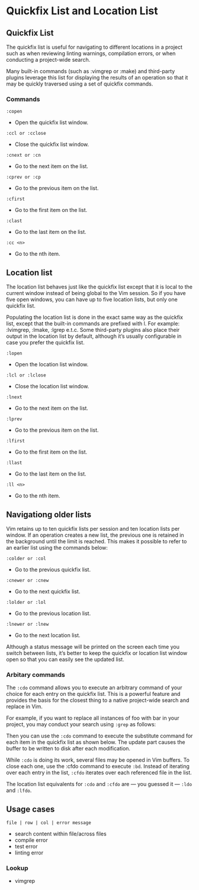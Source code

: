 # Quickfix List and Location List

## Quickfix List

The quickfix list is useful for navigating to different locations in a project such as when reviewing linting warnings, compilation errors, or when conducting a project-wide search.

Many built-in commands (such as :vimgrep or :make) and third-party plugins leverage this list for displaying the results of an operation so that it may be quickly traversed using a set of quickfix commands.

### Commands

`:copen`

- Open the quickfix list window.

`:ccl or :cclose`

- Close the quickfix list window.

`:cnext or :cn`

- Go to the next item on the list.

`:cprev or :cp`

- Go to the previous item on the list.

`:cfirst`

- Go to the first item on the list.

`:clast`

- Go to the last item on the list.

`:cc <n>`

- Go to the nth item.

## Location list

The location list behaves just like the quickfix list except that it is local to the current window instead of being global to the Vim session. So if you have five open windows, you can have up to five location lists, but only one quickfix list.

Populating the location list is done in the exact same way as the quickfix list, except that the built-in commands are prefixed with l. For example: :lvimgrep, :lmake, :lgrep e.t.c. Some third-party plugins also place their output in the location list by default, although it’s usually configurable in case you prefer the quickfix list.

`:lopen`

- Open the location list window.

`:lcl or :lclose`

- Close the location list window.

`:lnext`

- Go to the next item on the list.

`:lprev`

- Go to the previous item on the list.

`:lfirst`

- Go to the first item on the list.

`:llast`

- Go to the last item on the list.

`:ll <n>`

- Go to the nth item.

## Navigationg older lists

Vim retains up to ten quickfix lists per session and ten location lists per window. If an operation creates a new list, the previous one is retained in the background until the limit is reached. This makes it possible to refer to an earlier list using the commands below:

`:colder or :col`

- Go to the previous quickfix list.

`:cnewer or :cnew`

- Go to the next quickfix list.

`:lolder or :lol`

- Go to the previous location list.

`:lnewer or :lnew`

- Go to the next location list.

Although a status message will be printed on the screen each time you switch between lists, it’s better to keep the quickfix or location list window open so that you can easily see the updated list.

### Arbitary commands

The `:cdo` command allows you to execute an arbitrary command of your choice for each entry on the quickfix list.
This is a powerful feature and provides the basis for the closest thing to a native project-wide search and replace in Vim.

For example, if you want to replace all instances of foo with bar in your project, you may conduct your search using `:grep` as follows:

Then you can use the `:cdo` command to execute the substitute command for each item in the quickfix list as shown below.
The update part causes the buffer to be written to disk after each modification.

While `:cdo` is doing its work, several files may be opened in Vim buffers.
To close each one, use the :cfdo command to execute `:bd`.
Instead of iterating over each entry in the list, `:cfdo` iterates over each referenced file in the list.

The location list equivalents for `:cdo` and `:cfdo` are — you guessed it — `:ldo` and `:lfdo`.

## Usage cases

```
file | row | col | error message
```

- search content within file/across files
- compile error
- test error
- linting error

### Lookup

- vimgrep
